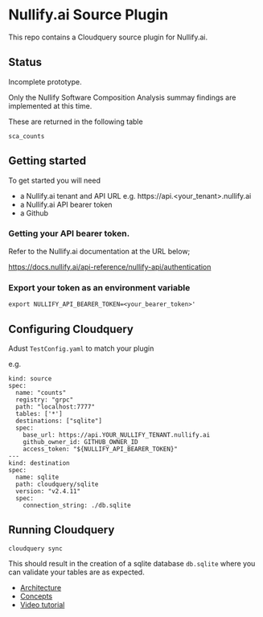 # Nullify.ai Source Plugin
This repo contains a Cloudquery source plugin for Nullify.ai.

## Status
Incomplete prototype. 

Only the Nullify Software Composition Analysis summay findings are implemented at this time.

These are returned in the following table

```
sca_counts
```

## Getting started

To get started you will need
- a Nullify.ai tenant and API URL e.g. https://api.<your_tenant>.nullify.ai
- a Nullify.ai API bearer token
- a Github 

### Getting your API bearer token.

Refer to the Nullify.ai documentation at the URL below;

https://docs.nullify.ai/api-reference/nullify-api/authentication

### Export your token as an environment variable

   ```
   export NULLIFY_API_BEARER_TOKEN=<your_bearer_token>'
   ```

## Configuring Cloudquery
Adust `TestConfig.yaml` to match your plugin

e.g. 

```
kind: source
spec:
  name: "counts"
  registry: "grpc"
  path: "localhost:7777"
  tables: ['*']
  destinations: ["sqlite"]
  spec:
    base_url: https://api.YOUR_NULLIFY_TENANT.nullify.ai
    github_owner_id: GITHUB_OWNER_ID
    access_token: "${NULLIFY_API_BEARER_TOKEN}"
---
kind: destination
spec:
  name: sqlite
  path: cloudquery/sqlite
  version: "v2.4.11"
  spec:
    connection_string: ./db.sqlite
```

## Running Cloudquery

```
cloudquery sync
```

This should result in the creation of a sqlite database `db.sqlite` where you can validate your tables are as expected.




- [Architecture](https://www.cloudquery.io/docs/developers/architecture)
- [Concepts](https://www.cloudquery.io/docs/developers/creating-new-plugin/python-source)
- [Video tutorial](https://youtu.be/TSbGHz5Z09M)
